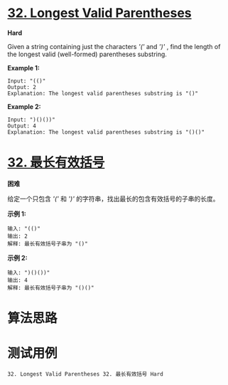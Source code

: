 # [32. Longest Valid Parentheses][enTitle]

**Hard**

Given a string containing just the characters  *'('*  and  *')'* , find the length of the longest valid (well-formed) parentheses substring.

**Example 1:** 

```
Input: "(()"
Output: 2
Explanation: The longest valid parentheses substring is "()"

```

**Example 2:** 

```
Input: ")()())"
Output: 4
Explanation: The longest valid parentheses substring is "()()"

```
# [32. 最长有效括号][cnTitle]

**困难**

给定一个只包含  *'('*  和  *')'*  的字符串，找出最长的包含有效括号的子串的长度。

**示例 1:** 

```
输入: "(()"
输出: 2
解释: 最长有效括号子串为 "()"

```

**示例 2:** 

```
输入: ")()())"
输出: 4
解释: 最长有效括号子串为 "()()"

```


# 算法思路

# 测试用例
```
32. Longest Valid Parentheses 32. 最长有效括号 Hard
```

[enTitle]: https://leetcode.com/problems/longest-valid-parentheses/
[cnTitle]: https://leetcode-cn.com/problems/longest-valid-parentheses/
